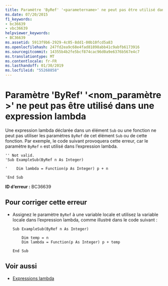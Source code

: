 ```yaml
---
title: Paramètre 'ByRef' '<parametername>' ne peut pas être utilisé dans une expression lambda
ms.date: 07/20/2015
f1_keywords:
- bc36639
- vbc36639
helpviewer_keywords:
- BC36639
ms.assetid: 5913f9b6-2929-4c05-8dd1-00b10fcd5a83
ms.openlocfilehash: 247fd2ea9c68e4fad81898abb41c9abfb6173916
ms.sourcegitcommit: 14355b4b2fe5bcf874cac96d0a9e6376b567e4c7
ms.translationtype: MT
ms.contentlocale: fr-FR
ms.lasthandoff: 01/30/2019
ms.locfileid: "55268858"
---
```

# <a name="byref-parameter-parametername-cannot-be-used-in-a-lambda-expression"></a>Paramètre 'ByRef' '\<nom_paramètre >' ne peut pas être utilisé dans une expression lambda
Une expression lambda déclarée dans un élément `Sub` ou une fonction ne peut pas utiliser les paramètres `ByRef` de cet élément `Sub` ou de cette fonction. Par exemple, le code suivant provoquera cette erreur, car le paramètre `ByRef` `n` est utilisé dans l’expression lambda.  
  
```  
'' Not valid.   
'Sub ExampleSub(ByRef n As Integer)  
  
'    Dim lambda = Function(p As Integer) p + n  
  
'End Sub  
```  
  
 **ID d’erreur :** BC36639  
  
## <a name="to-correct-this-error"></a>Pour corriger cette erreur  
  
-   Assignez le paramètre `ByRef` à une variable locale et utilisez la variable locale dans l’expression lambda, comme illustré dans le code suivant :  
  
    ```  
    Sub ExampleSub(ByRef n As Integer)  
  
        Dim temp = n  
        Dim lambda = Function(p As Integer) p + temp  
  
    End Sub  
    ```  
  
## <a name="see-also"></a>Voir aussi
- [Expressions lambda](../../visual-basic/programming-guide/language-features/procedures/lambda-expressions.md)
